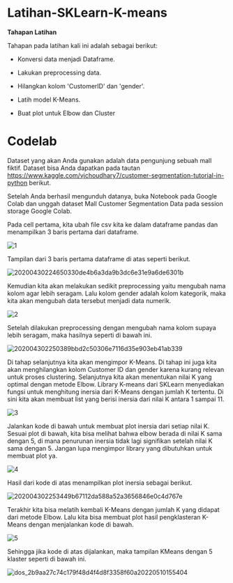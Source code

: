 # Latihan-SKLearn-K-means

**Tahapan Latihan**

Tahapan pada latihan kali ini adalah sebagai berikut:

- Konversi data menjadi Dataframe.

- Lakukan preprocessing data.

- Hilangkan kolom 'CustomerID' dan 'gender'.

- Latih model K-Means.

- Buat plot untuk Elbow dan Cluster

# Codelab

Dataset yang akan Anda gunakan adalah data pengunjung sebuah mall fiktif. Dataset bisa Anda dapatkan pada tautan https://www.kaggle.com/vjchoudhary7/customer-segmentation-tutorial-in-python berikut.

Setelah Anda berhasil mengunduh datanya, buka Notebook pada Google Colab dan unggah dataset Mall Customer Segmentation Data pada session storage Google Colab.

Pada cell pertama, kita ubah file csv kita ke dalam dataframe pandas dan menampilkan 3 baris pertama dari dataframe.

![1](https://github.com/brnabidin/Latihan-SKLearn-K-means/assets/67081096/637f04f6-86c7-493e-ad25-69e761430926)

Tampilan dari 3 baris pertama dataframe di atas seperti berikut.

![20200430224650330de4b6a3da9b3dc6e31e9a6de6301b](https://github.com/brnabidin/Latihan-SKLearn-K-means/assets/67081096/9ef84d6b-d932-4fa7-b664-ab60fb934fd2)

Kemudian kita akan melakukan sedikit preprocessing yaitu mengubah nama kolom agar lebih seragam. Lalu kolom gender adalah kolom kategorik, maka kita akan mengubah data tersebut menjadi data numerik.

![2](https://github.com/brnabidin/Latihan-SKLearn-K-means/assets/67081096/074effb2-ac22-465e-beb6-f8fcbf9318df)

Setelah dilakukan preprocessing dengan mengubah nama kolom supaya lebih seragam, maka hasilnya seperti di bawah ini.

![202004302250389bbd2c50306e7116d35e903eb41ab339](https://github.com/brnabidin/Latihan-SKLearn-K-means/assets/67081096/28edc528-c79d-42f4-9a1f-5467ddbee83b)

Di tahap selanjutnya kita akan mengimpor K-Means. Di tahap ini juga kita akan menghilangkan kolom Customer ID dan gender karena kurang relevan untuk proses clustering. Selanjutnya kita akan menentukan nilai K yang optimal dengan metode Elbow. Library K-means dari SKLearn menyediakan fungsi untuk menghitung inersia dari K-Means dengan jumlah K tertentu. Di sini kita akan membuat list yang berisi inersia dari nilai K antara 1 sampai 11.

![3](https://github.com/brnabidin/Latihan-SKLearn-K-means/assets/67081096/26f1fd3e-d3c1-4f86-b229-b4d7d885fa47)

Jalankan kode di bawah untuk membuat plot inersia dari setiap nilai K. Sesuai plot di bawah, kita bisa melihat bahwa elbow berada di nilai K sama dengan 5, di mana penurunan inersia tidak lagi signifikan setelah nilai K sama dengan 5. Jangan lupa mengimpor library yang dibutuhkan untuk membuat plot ya.

![4](https://github.com/brnabidin/Latihan-SKLearn-K-means/assets/67081096/e712e73e-3f78-4fd8-9a1f-580f2a1531d3)

Hasil dari kode di atas menampilkan plot inersia sebagai berikut.

![202004302253449b67112da588a52a3656846e0c4d767e](https://github.com/brnabidin/Latihan-SKLearn-K-means/assets/67081096/98bb504d-d834-4166-a743-b2e0713e4f66)

Terakhir kita bisa melatih kembali K-Means dengan jumlah K yang didapat dari metode Elbow. Lalu kita bisa membuat plot hasil pengklasteran K-Means dengan menjalankan kode di bawah.

![5](https://github.com/brnabidin/Latihan-SKLearn-K-means/assets/67081096/5752d242-4d15-4ad4-802a-64108c01ed83)

Sehingga jika kode di atas dijalankan, maka tampilan KMeans dengan 5 klaster seperti di bawah ini.

![dos_2b9aa27c74c179f48d4f4d8f3358f60a20220510155404](https://github.com/brnabidin/Latihan-SKLearn-K-means/assets/67081096/a9dcd02e-af21-46a0-9147-e46a3f2130bb)
